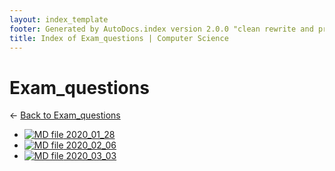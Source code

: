 ```yaml
---
layout: index_template
footer: Generated by AutoDocs.index version 2.0.0 "clean rewrite and preprocessing" ⓒ Starwort, 2020
title: Index of Exam_questions | Computer Science
---
```


# Exam_questions

← [Back to Exam_questions](..)

- [![MD file](https://img.icons8.com/windows/512/4a90e2/regular-document.png) 2020_01_28](Paper_1/exam_questions/2020_01_28.md)
- [![MD file](https://img.icons8.com/windows/512/4a90e2/regular-document.png) 2020_02_06](Paper_1/exam_questions/2020_02_06.md)
- [![MD file](https://img.icons8.com/windows/512/4a90e2/regular-document.png) 2020_03_03](Paper_1/exam_questions/2020_03_03.md)
